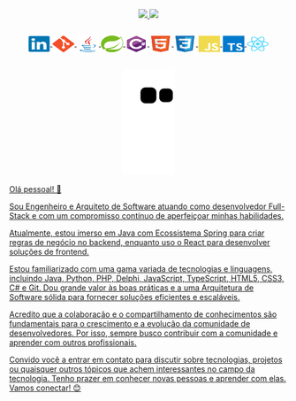 <div align="center">
  <a href="https://github.com/solucaoerp">
  <img height="180em" src="https://github-readme-stats.vercel.app/api?username=solucaoerp&show_icons=true&theme=dark&include_all_commits=true&count_private=true"/>
  <img height="180em" src="https://github-readme-stats.vercel.app/api/top-langs/?username=solucaoerp&layout=compact&langs_count=7&theme=dark"/>
</div>

## 

<div align="center">
  <img align="center" alt="Charles-Linkedin" height="30" width="40" src="https://github.com/solucaoerp/assets/blob/main/svg/linkedin/linkedin-original.svg">
  <img align="center" alt="Charles-Git" height="30" width="40" src="https://github.com/solucaoerp/assets/blob/main/svg/git/git-original.svg">
  <img align="center" alt="Charles-Java" height="30" width="40" src="https://github.com/solucaoerp/assets/blob/main/svg/java/java-original.svg">
  <img align="center" alt="Charles-Spring" height="30" width="40" src="https://github.com/solucaoerp/assets/blob/main/svg/spring/spring-original.svg">
  <img align="center" alt="Charles-Csharp" height="30" width="40" src="https://raw.githubusercontent.com/devicons/devicon/master/icons/csharp/csharp-original.svg">  
  <img align="center" alt="Charles-HTML" height="30" width="40" src="https://raw.githubusercontent.com/devicons/devicon/master/icons/html5/html5-original.svg">
  <img align="center" alt="Charles-CSS" height="30" width="40" src="https://raw.githubusercontent.com/devicons/devicon/master/icons/css3/css3-original.svg">
  <img align="center" alt="Charles-Js" height="30" width="40" src="https://raw.githubusercontent.com/devicons/devicon/master/icons/javascript/javascript-plain.svg">
  <img align="center" alt="Charles-Ts" height="30" width="40" src="https://raw.githubusercontent.com/devicons/devicon/master/icons/typescript/typescript-plain.svg">  
  <img align="center" alt="Charles-React" height="30" width="40" src="https://raw.githubusercontent.com/devicons/devicon/master/icons/react/react-original.svg">  
</div>

## 
  
<div align="center">

   ![Snake animation](https://github.com/rafaballerini/rafaballerini/blob/output/github-contribution-grid-snake.svg)
   
</div>

Olá pessoal! 👋

Sou Engenheiro e Arquiteto de Software atuando como desenvolvedor Full-Stack e com um compromisso contínuo de aperfeiçoar minhas habilidades.

Atualmente, estou imerso em Java com Ecossistema Spring para criar regras de negócio no backend, enquanto uso o React para desenvolver soluções de frontend.

Estou familiarizado com uma gama variada de tecnologias e linguagens, incluindo Java, Python, PHP, Delphi, JavaScript, TypeScript, HTML5, CSS3, C# e Git. Dou grande valor às boas práticas e a uma Arquitetura de Software sólida para fornecer soluções eficientes e escaláveis.

Acredito que a colaboração e o compartilhamento de conhecimentos são fundamentais para o crescimento e a evolução da comunidade de desenvolvedores. Por isso, sempre busco contribuir com a comunidade e aprender com outros profissionais.

Convido você a entrar em contato para discutir sobre tecnologias, projetos ou quaisquer outros tópicos que achem interessantes no campo da tecnologia. Tenho prazer em conhecer novas pessoas e aprender com elas. Vamos conectar! 😊
